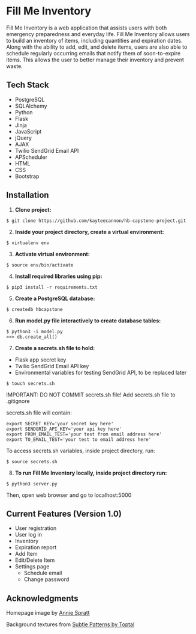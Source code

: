 # Fill Me Inventory

Fill Me Inventory is a web application that assists users with both emergency preparedness and everyday life.  Fill Me Inventory allows users to build an inventory of items, including quantities and expiration dates.  Along with the ability to add, edit, and delete items, users are also able to schedule regularly occurring emails that notify them of soon-to-expire items.  This allows the user to better manage their inventory and prevent waste.

## Tech Stack
* PostgreSQL
* SQLAlchemy
* Python
* Flask
* Jinja
* JavaScript
* jQuery
* AJAX
* Twilio SendGrid Email API
* APScheduler
* HTML
* CSS
* Bootstrap

## Installation

1. **Clone project:**

```
$ git clone https://github.com/kayteecannon/hb-capstone-project.git
```

2. **Inside your project directory, create a virtual environment:**

```
$ virtualenv env
```

3. **Activate virtual environment:**

```
$ source env/bin/activate
```

4. **Install required libraries using pip:**

```
$ pip3 install -r requirements.txt
```

5. **Create a PostgreSQL database:**

```
$ createdb hbcapstone
```

6. **Run model.py file interactively to create database tables:**

```
$ python3 -i model.py
>>> db.create_all()
```

7. **Create a secrets.sh file to hold:**
* Flask app secret key
* Twilio SendGrid Email API key
* Environmental variables for testing SendGrid API, to be replaced later

```
$ touch secrets.sh
```
IMPORTANT: DO NOT COMMIT secrets.sh file! Add secrets.sh file to .gitignore 

secrets.sh file will contain:
```
export SECRET_KEY='your secret key here'
export SENDGRID_API_KEY='your api key here'
export FROM_EMAIL_TEST='your test from email address here'
export TO_EMAIL_TEST='your test to email address here'
```

To access secrets.sh variables, inside project directory, run:
```
$ source secrets.sh
```

8. **To run Fill Me Inventory locally, inside project directory run:**
```
$ python3 server.py
```

Then, open web browser and go to localhost:5000


## Current Features (Version 1.0)

* User registration
* User log in
* Inventory
* Expiration report
* Add Item
* Edit/Delete Item
* Settings page
    * Schedule email
    * Change password

## Acknowledgments

Homepage image by [Annie Spratt](https://unsplash.com/@anniespratt)

Background textures from [Subtle Patterns by Toptal](https://www.toptal.com/designers/subtlepatterns/)